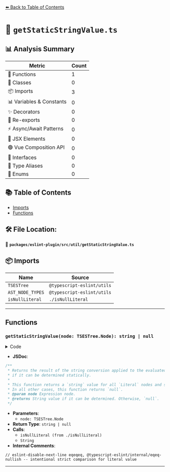 [⬅️ Back to Table of Contents](../../../../index.md)

# 📄 `getStaticStringValue.ts`

## 📊 Analysis Summary

| Metric | Count |
|--------|-------|
| 🔧 Functions | 1 |
| 🧱 Classes | 0 |
| 📦 Imports | 3 |
| 📊 Variables & Constants | 0 |
| ✨ Decorators | 0 |
| 🔄 Re-exports | 0 |
| ⚡ Async/Await Patterns | 0 |
| 💠 JSX Elements | 0 |
| 🟢 Vue Composition API | 0 |
| 📐 Interfaces | 0 |
| 📑 Type Aliases | 0 |
| 🎯 Enums | 0 |

## 📚 Table of Contents

- [Imports](#imports)
- [Functions](#functions)

## 🛠️ File Location:
📂 **`packages/eslint-plugin/src/util/getStaticStringValue.ts`**

## 📦 Imports

| Name | Source |
|------|--------|
| `TSESTree` | `@typescript-eslint/utils` |
| `AST_NODE_TYPES` | `@typescript-eslint/utils` |
| `isNullLiteral` | `./isNullLiteral` |


---

## Functions

### `getStaticStringValue(node: TSESTree.Node): string | null`

<details><summary>Code</summary>

```ts
export function getStaticStringValue(node: TSESTree.Node): string | null {
  switch (node.type) {
    case AST_NODE_TYPES.Literal:
      // eslint-disable-next-line eqeqeq, @typescript-eslint/internal/eqeq-nullish -- intentional strict comparison for literal value
      if (node.value === null) {
        if (isNullLiteral(node)) {
          return String(node.value); // "null"
        }
        if ('regex' in node) {
          return `/${node.regex.pattern}/${node.regex.flags}`;
        }

        if ('bigint' in node) {
          return node.bigint;
        }

        // Otherwise, this is an unknown literal. The function will return null.
      } else {
        return String(node.value);
      }
      break;

    case AST_NODE_TYPES.TemplateLiteral:
      if (node.expressions.length === 0 && node.quasis.length === 1) {
        return node.quasis[0].value.cooked;
      }
      break;

    // no default
  }

  return null;
}
```
</details>

- **JSDoc**:
```ts
/**
 * Returns the result of the string conversion applied to the evaluated value of the given expression node,
 * if it can be determined statically.
 *
 * This function returns a `string` value for all `Literal` nodes and simple `TemplateLiteral` nodes only.
 * In all other cases, this function returns `null`.
 * @param node Expression node.
 * @returns String value if it can be determined. Otherwise, `null`.
 */
```

- **Parameters**:
  - `node: TSESTree.Node`
- **Return Type**: `string | null`
- **Calls**:
  - `isNullLiteral (from ./isNullLiteral)`
  - `String`
- **Internal Comments**:
```
// eslint-disable-next-line eqeqeq, @typescript-eslint/internal/eqeq-nullish -- intentional strict comparison for literal value
```


---